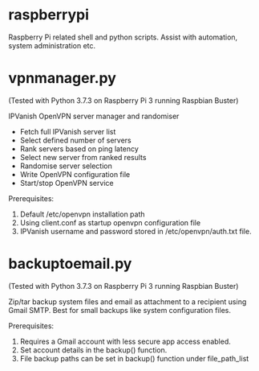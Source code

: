 # raspberrypi
Raspberry Pi related shell and python scripts.
Assist with automation, system administration etc.

# vpnmanager.py
(Tested with Python 3.7.3 on Raspberry Pi 3 running Raspbian Buster)

IPVanish OpenVPN server manager and randomiser
- Fetch full IPVanish server list
- Select defined number of servers
- Rank servers based on ping latency
- Select new server from ranked results
- Randomise server selection
- Write OpenVPN configuration file
- Start/stop OpenVPN service

Prerequisites:
1. Default /etc/openvpn installation path
2. Using client.conf as startup openvpn configuration file
3. IPVanish username and password stored in /etc/openvpn/auth.txt file.

# backuptoemail.py
(Tested with Python 3.7.3 on Raspberry Pi 3 running Raspbian Buster)

Zip/tar backup system files and email as attachment to a
recipient using Gmail SMTP. Best for small backups like
system configuration files.

Prerequisites:
1. Requires a Gmail account with less secure app access enabled.
2. Set account details in the backup() function.
3. File backup paths can be set in backup() function under file_path_list
